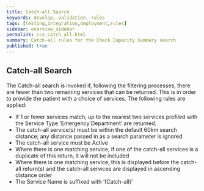 ```yaml
---
title: Catch-all Search
keywords: develop, validation, rules
tags: [testing,integration,deployment,rules]
sidebar: overview_sidebar
permalink: ccs_catch_all.html
summary: Catch-all rules for the Check Capacity Summary search
published: true
---
```


## Catch-all Search

The Catch-all search is invoked if, following the filtering processes, there are fewer than two remaining services that can be returned. This is in order to provide the patient with a choice of services. The following rules are applied:
*	If 1 or fewer services match, up to the nearest two services profiled with the Service Type ‘Emergency Department’ are returned.
*	The catch-all service(s) must be within the default 60km search distance; any distance passed in as a search parameter is ignored
*	The catch-all service must be Active
*	Where there is one matching service, if one of the catch-all services is a duplicate of this return, it will not be included
*	Where there is one matching service, this is displayed before the catch-all return(s) and the catch-all services are displayed in ascending distance order
*	The Service Name is suffixed with ‘(Catch-all)’
